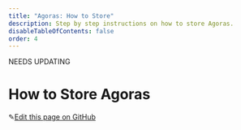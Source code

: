 ```yaml
---
title: "Agoras: How to Store"
description: Step by step instructions on how to store Agoras.
disableTableOfContents: false
order: 4
---
```


NEEDS UPDATING

# How to Store Agoras

✎[Edit this page on GitHub](https://github.com/TauGuide/tau-guide-documents/blob/master/docs/Tutorials/step-by-step-guide-how-to-store-agoras.md)

